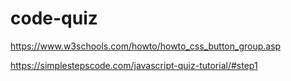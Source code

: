 # code-quiz

https://www.w3schools.com/howto/howto_css_button_group.asp

https://simplestepscode.com/javascript-quiz-tutorial/#step1